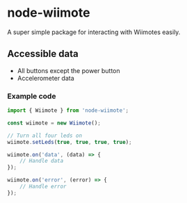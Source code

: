 # node-wiimote

A super simple package for interacting with Wiimotes easily.

## Accessible data
* All buttons except the power button
* Accelerometer data

### Example code
```js
import { Wiimote } from 'node-wiimote';

const wiimote = new Wiimote();

// Turn all four leds on
wiimote.setLeds(true, true, true, true);

wiimote.on('data', (data) => {
    // Handle data
});

wiimote.on('error', (error) => {
    // Handle error
});
```